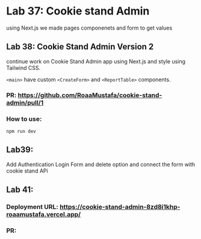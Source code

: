 # Lab 37: Cookie stand Admin

using Next.js we made pages componenets and form to get values 


## Lab 38:  Cookie Stand Admin Version 2

continue work on Cookie Stand Admin app using Next.js and style using Tailwind CSS. 

`<main>` have custom `<CreateForm>` and `<ReportTable>` components.

### PR: https://github.com/RoaaMustafa/cookie-stand-admin/pull/1

### How to use:

 `npm run dev`
## Lab39:

 Add Authentication Login Form and delete option and connect the form with cookie stand APi

## Lab 41:

### Deployment URL: https://cookie-stand-admin-8zd8i1khp-roaamustafa.vercel.app/

### PR: